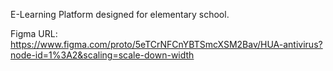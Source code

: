 E-Learning Platform designed for elementary school.

Figma URL: 
https://www.figma.com/proto/5eTCrNFCnYBTSmcXSM2Bav/HUA-antivirus?node-id=1%3A2&scaling=scale-down-width
